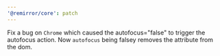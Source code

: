```yaml
---
'@remirror/core': patch
---
```


Fix a bug on `Chrome` which caused the autofocus="false" to trigger the autofocus action. Now `autofocus` being falsey removes the attribute from the dom.
